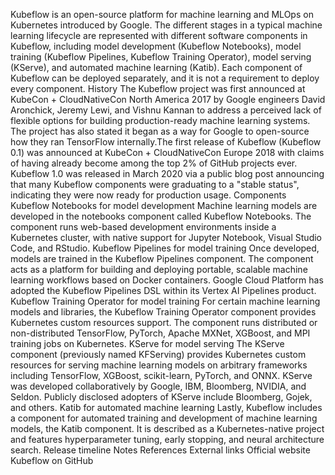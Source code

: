 Kubeflow is an open-source platform for machine learning and MLOps on
Kubernetes introduced by Google. The different stages in a typical
machine learning lifecycle are represented with different software
components in Kubeflow, including model development (Kubeflow
Notebooks), model training (Kubeflow Pipelines, Kubeflow Training
Operator), model serving (KServe), and automated machine learning
(Katib). Each component of Kubeflow can be deployed separately, and it
is not a requirement to deploy every component. History The Kubeflow
project was first announced at KubeCon + CloudNativeCon North America
2017 by Google engineers David Aronchick, Jeremy Lewi, and Vishnu Kannan
to address a perceived lack of flexible options for building
production-ready machine learning systems. The project has also stated
it began as a way for Google to open-source how they ran TensorFlow
internally.The first release of Kubeflow (Kubeflow 0.1) was announced at
KubeCon + CloudNativeCon Europe 2018 with claims of having already
become among the top 2% of GitHub projects ever. Kubeflow 1.0 was
released in March 2020 via a public blog post announcing that many
Kubeflow components were graduating to a \"stable status\", indicating
they were now ready for production usage. Components Kubeflow Notebooks
for model development Machine learning models are developed in the
notebooks component called Kubeflow Notebooks. The component runs
web-based development environments inside a Kubernetes cluster, with
native support for Jupyter Notebook, Visual Studio Code, and RStudio.
Kubeflow Pipelines for model training Once developed, models are trained
in the Kubeflow Pipelines component. The component acts as a platform
for building and deploying portable, scalable machine learning workflows
based on Docker containers. Google Cloud Platform has adopted the
Kubeflow Pipelines DSL within its Vertex AI Pipelines product. Kubeflow
Training Operator for model training For certain machine learning models
and libraries, the Kubeflow Training Operator component provides
Kubernetes custom resources support. The component runs distributed or
non-distributed TensorFlow, PyTorch, Apache MXNet, XGBoost, and MPI
training jobs on Kubernetes. KServe for model serving The KServe
component (previously named KFServing) provides Kubernetes custom
resources for serving machine learning models on arbitrary frameworks
including TensorFlow, XGBoost, scikit-learn, PyTorch, and ONNX. KServe
was developed collaboratively by Google, IBM, Bloomberg, NVIDIA, and
Seldon. Publicly disclosed adopters of KServe include Bloomberg, Gojek,
and others. Katib for automated machine learning Lastly, Kubeflow
includes a component for automated training and development of machine
learning models, the Katib component. It is described as a
Kubernetes-native project and features hyperparameter tuning, early
stopping, and neural architecture search. Release timeline Notes
References External links Official website Kubeflow on GitHub
